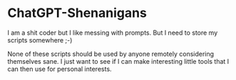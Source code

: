 # ChatGPT-Shenanigans
I am a shit coder but I like messing with prompts. But I need to store my scripts somewhere ;-)

None of these scripts should be used by anyone remotely considering themselves sane. I just want to see if I can make interesting little tools that I can then use for personal interests. 
